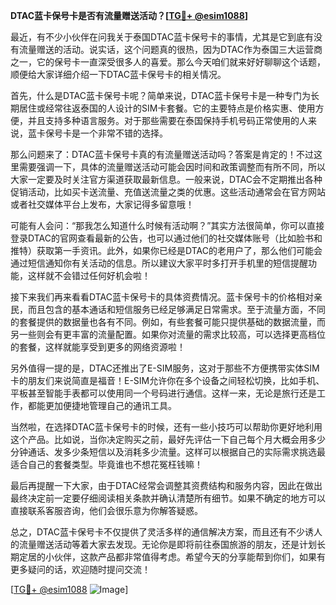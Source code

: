 **DTAC蓝卡保号卡是否有流量赠送活动？[[TG💪+ @esim1088](https://t.me/s/esim1088)]**

最近，有不少小伙伴在问我关于泰国DTAC蓝卡保号卡的事情，尤其是它到底有没有流量赠送的活动。说实话，这个问题真的很热，因为DTAC作为泰国三大运营商之一，它的保号卡一直深受很多人的喜爱。那么今天咱们就来好好聊聊这个话题，顺便给大家详细介绍一下DTAC蓝卡保号卡的相关情况。

首先，什么是DTAC蓝卡保号卡呢？简单来说，DTAC蓝卡保号卡是一种专门为长期居住或经常往返泰国的人设计的SIM卡套餐。它的主要特点是价格实惠、使用方便，并且支持多种语言服务。对于那些需要在泰国保持手机号码正常使用的人来说，蓝卡保号卡是一个非常不错的选择。

那么问题来了：DTAC蓝卡保号卡真的有流量赠送活动吗？答案是肯定的！不过这里需要强调一下，具体的流量赠送活动可能会因时间和政策调整而有所不同，所以大家一定要及时关注官方渠道获取最新信息。一般来说，DTAC会不定期推出各种促销活动，比如买卡送流量、充值送流量之类的优惠。这些活动通常会在官方网站或者社交媒体平台上发布，大家记得多留意哦！

可能有人会问：“那我怎么知道什么时候有活动啊？”其实方法很简单，你可以直接登录DTAC的官网查看最新的公告，也可以通过他们的社交媒体账号（比如脸书和推特）获取第一手资讯。此外，如果你已经是DTAC的老用户了，那么他们可能会通过短信通知你有关活动的信息。所以建议大家平时多打开手机里的短信提醒功能，这样就不会错过任何好机会啦！

接下来我们再来看看DTAC蓝卡保号卡的具体资费情况。蓝卡保号卡的价格相对亲民，而且包含的基本通话和短信服务已经足够满足日常需求。至于流量方面，不同的套餐提供的数据量也各有不同。例如，有些套餐可能只提供基础的数据流量，而另一些则会有更丰富的流量配置。如果你对流量的需求比较高，可以选择更高档位的套餐，这样就能享受到更多的网络资源啦！

另外值得一提的是，DTAC还推出了E-SIM服务，这对于那些不方便携带实体SIM卡的朋友们来说简直是福音！E-SIM允许你在多个设备之间轻松切换，比如手机、平板甚至智能手表都可以使用同一个号码进行通信。这样一来，无论是旅行还是工作，都能更加便捷地管理自己的通讯工具。

当然啦，在选择DTAC蓝卡保号卡的时候，还有一些小技巧可以帮助你更好地利用这个产品。比如说，当你决定购买之前，最好先评估一下自己每个月大概会用多少分钟通话、发多少条短信以及消耗多少流量。这样可以根据自己的实际需求挑选最适合自己的套餐类型。毕竟谁也不想花冤枉钱嘛！

最后再提醒一下大家，由于DTAC经常会调整其资费结构和服务内容，因此在做出最终决定前一定要仔细阅读相关条款并确认清楚所有细节。如果不确定的地方可以直接联系客服咨询，他们会很乐意为你解答疑惑。

总之，DTAC蓝卡保号卡不仅提供了灵活多样的通信解决方案，而且还有不少诱人的流量赠送活动等着大家去发现。无论你是即将前往泰国旅游的朋友，还是计划长期定居的小伙伴，这款产品都非常值得考虑。希望今天的分享能帮到你们，如果有更多疑问的话，欢迎随时提问交流！

[[TG💪+ @esim1088](https://t.me/s/esim1088) ![Image](https://i.postimg.cc/4NQfJmqS/Snipaste-2025-05-13-00-14-12.png)]
